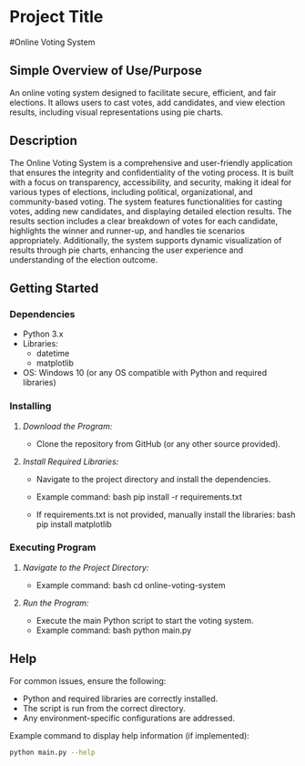 # Project Title
#Online Voting System

## Simple Overview of Use/Purpose
An online voting system designed to facilitate secure, efficient, and fair elections. It allows users to cast votes, add candidates, and view election results, including visual representations using pie charts.

## Description
The Online Voting System is a comprehensive and user-friendly application that ensures the integrity and confidentiality of the voting process. It is built with a focus on transparency, accessibility, and security, making it ideal for various types of elections, including political, organizational, and community-based voting. The system features functionalities for casting votes, adding new candidates, and displaying detailed election results. The results section includes a clear breakdown of votes for each candidate, highlights the winner and runner-up, and handles tie scenarios appropriately. Additionally, the system supports dynamic visualization of results through pie charts, enhancing the user experience and understanding of the election outcome.

## Getting Started

### Dependencies
- Python 3.x
- Libraries:
  - datetime
  - matplotlib
- OS: Windows 10 (or any OS compatible with Python and required libraries)

### Installing
1. *Download the Program:*
   - Clone the repository from GitHub (or any other source provided).
   
     
2. *Install Required Libraries:*
   - Navigate to the project directory and install the dependencies.
   - Example command:
     bash
     pip install -r requirements.txt
     
   - If requirements.txt is not provided, manually install the libraries:
     bash
     pip install matplotlib
     

### Executing Program
1. *Navigate to the Project Directory:*
   - Example command:
     bash
     cd online-voting-system
     
2. *Run the Program:*
   - Execute the main Python script to start the voting system.
   - Example command:
     bash
     python main.py
     

## Help
For common issues, ensure the following:
- Python and required libraries are correctly installed.
- The script is run from the correct directory.
- Any environment-specific configurations are addressed.

Example command to display help information (if implemented):
```bash
python main.py --help
